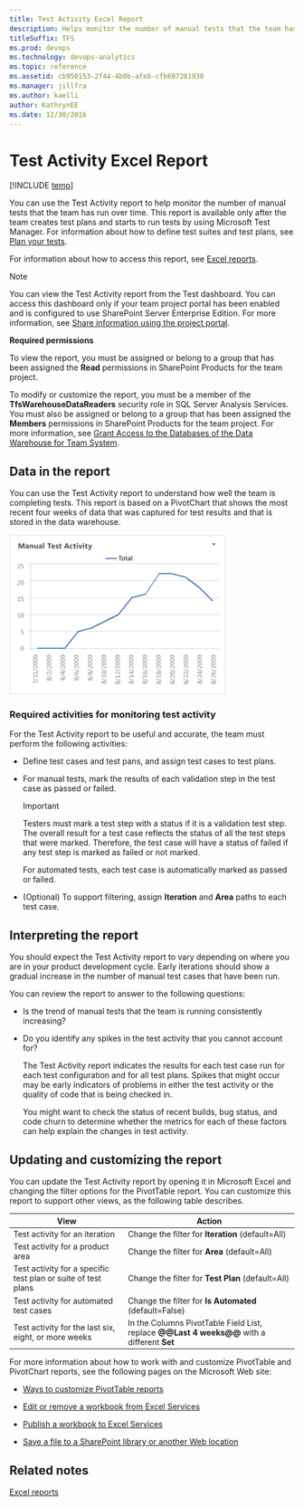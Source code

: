 ```yaml
---
title: Test Activity Excel Report 
description: Helps monitor the number of manual tests that the team has run over time.
titleSuffix: TFS
ms.prod: devops
ms.technology: devops-analytics
ms.topic: reference
ms.assetid: cb950153-2f44-4b0b-afeb-cfb697281930
ms.manager: jillfra
ms.author: kaelli
author: KathrynEE
ms.date: 12/30/2016
---
```


# Test Activity Excel Report

[!INCLUDE [temp](../_shared/tfs-sharepoint-version.md)]


You can use the Test Activity report to help monitor the number of manual tests that the team has run over time. This report is available only after the team creates test plans and starts to run tests by using Microsoft Test Manager. For information about how to define test suites and test plans, see [Plan your tests](../../test/create-test-cases.md).  
  
 For information about how to access this report, see [Excel reports](excel-reports.md).  
  
> [!NOTE]
>  You can view the Test Activity report from the Test dashboard. You can access this dashboard only if your team project portal has been enabled and is configured to use SharePoint Server Enterprise Edition. For more information, see [Share information using the project portal](../sharepoint-dashboards/share-information-using-the-project-portal.md).  
  
 **Required permissions**  
  
 To view the report, you must be assigned or belong to a group that has been assigned the **Read** permissions in SharePoint Products for the team project.  
  
 To modify or customize the report, you must be a member of the **TfsWarehouseDataReaders** security role in SQL Server Analysis Services. You must also be assigned or belong to a group that has been assigned the **Members** permissions in SharePoint Products for the team project. For more information, see [Grant Access to the Databases of the Data Warehouse for Team System](../admin/grant-permissions-to-reports.md).  
  
##  <a name="Data"></a> Data in the report  
 You can use the Test Activity report to understand how well the team is completing tests. This report is based on a PivotChart that shows the most recent four weeks of data that was captured for test results and that is stored in the data warehouse.  
  
 ![Test Activity Excel Report](_img/procguid_testactivity.png "ProcGuid_TestActivity")  
  
### Required activities for monitoring test activity  
 For the Test Activity report to be useful and accurate, the team must perform the following activities:  
  
-   Define test cases and test pans, and assign test cases to test plans.  
  
-   For manual tests, mark the results of each validation step in the test case as passed or failed.  
  
    > [!IMPORTANT]
    >  Testers must mark a test step with a status if it is a validation test step. The overall result for a test case reflects the status of all the test steps that were marked. Therefore, the test case will have a status of failed if any test step is marked as failed or not marked.  
  
     For automated tests, each test case is automatically marked as passed or failed.  
  
-   (Optional) To support filtering, assign **Iteration** and **Area** paths to each test case.  
  
##  <a name="Interpreting"></a> Interpreting the report  
 You should expect the Test Activity report to vary depending on where you are in your product development cycle. Early iterations should show a gradual increase in the number of manual test cases that have been run.  
  
 You can review the report to answer to the following questions:  
  
- Is the trend of manual tests that the team is running consistently increasing?  
  
- Do you identify any spikes in the test activity that you cannot account for?  
  
  The Test Activity report indicates the results for each test case run for each test configuration and for all test plans. Spikes that might occur may be early indicators of problems in either the test activity or the quality of code that is being checked in.  
  
  You might want to check the status of recent builds, bug status, and code churn to determine whether the metrics for each of these factors can help explain the changes in test activity.  
  
##  <a name="Updating"></a> Updating and customizing the report  
 You can update the Test Activity report by opening it in Microsoft Excel and changing the filter options for the PivotTable report. You can customize this report to support other views, as the following table describes.  
  
|View|Action|  
|----------|------------|  
|Test activity for an iteration|Change the filter for **Iteration** (default=All)|  
|Test activity for a product area|Change the filter for **Area** (default=All)|  
|Test activity for a specific test plan or suite of test plans|Change the filter for **Test Plan** (default=All)|  
|Test activity for automated test cases|Change the filter for **Is Automated** (default=False)|  
|Test activity for the last six, eight, or more weeks|In the Columns PivotTable Field List, replace **@@Last 4 weeks@@** with a different **Set**|  
  
 For more information about how to work with and customize PivotTable and PivotChart reports, see the following pages on the Microsoft Web site:  
  
-   [Ways to customize PivotTable reports](http://go.microsoft.com/fwlink/?LinkId=165722)  
  
-   [Edit or remove a workbook from Excel Services](http://go.microsoft.com/fwlink/?LinkId=165723)  
  
-   [Publish a workbook to Excel Services](http://go.microsoft.com/fwlink/?LinkId=165724)  
  
-   [Save a file to a SharePoint library or another Web location](http://go.microsoft.com/fwlink/?LinkId=165725)  
  
## Related notes
 [Excel reports](excel-reports.md)
